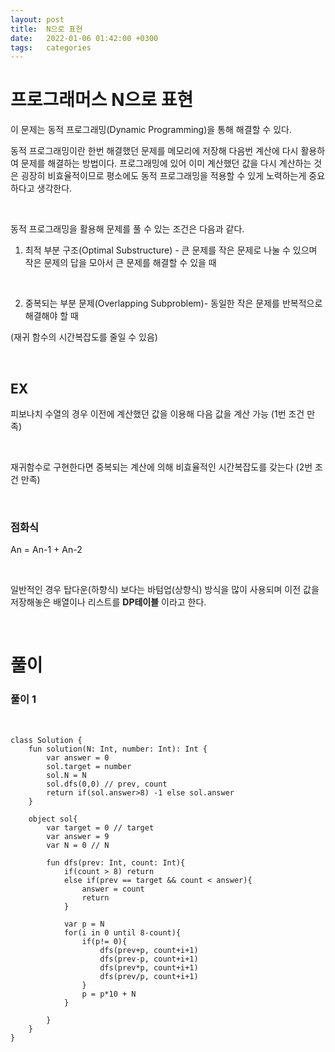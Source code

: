 ```yaml
---
layout: post
title:  N으로 표현
date:   2022-01-06 01:42:00 +0300
tags:   categories
---
```


# 프로그래머스 N으로 표현

이 문제는 동적 프로그래밍(Dynamic Programming)을 통해 해결할 수 있다.

동적 프로그래밍이란 한번 해결했던 문제를 메모리에 저장해 다음번 계산에 다시 활용하여 문제를 해결하는 방법이다.
프로그래밍에 있어 이미 계산했던 값을 다시 계산하는 것은 굉장히 비효율적이므로 평소에도 동적 프로그래밍을 적용할 수 있게 노력하는게 중요하다고 생각한다.

<Br>

동적 프로그래밍을 활용해 문제를 풀 수 있는 조건은 다음과 같다.

1. 최적 부분 구조(Optimal Substructure) - 큰 문제를 작은 문제로 나눌 수 있으며 작은 문제의 답을 모아서 큰 문제를 해결할 수 있을 때

<Br>

2. 중복되는 부분 문제(Overlapping Subproblem)- 동일한 작은 문제를 반복적으로 해결해야 할 때

(재귀 함수의 시간복잡도를 줄일 수 있음)

<br>

## EX

피보나치 수열의 경우 이전에 계산했던 값을 이용해 다음 값을 계산 가능 (1번 조건 만족)

<br>

재귀함수로 구현한다면 중복되는 계산에 의해 비효율적인 시간복잡도를 갖는다 (2번 조건 만족)

<br>

### 점화식

An = An-1 + An-2

<br>

일반적인 경우 탑다운(하향식) 보다는 바텀업(상향식) 방식을 많이 사용되며 이전 값을 저장해놓은 배열이나 리스트를 __DP테이블__ 이라고 한다.

<br>

# 풀이

### 풀이 1

<br>

```
class Solution {
    fun solution(N: Int, number: Int): Int {
        var answer = 0
        sol.target = number
        sol.N = N
        sol.dfs(0,0) // prev, count
        return if(sol.answer>8) -1 else sol.answer
    }
    
    object sol{
        var target = 0 // target
        var answer = 9
        var N = 0 // N
        
        fun dfs(prev: Int, count: Int){
            if(count > 8) return
            else if(prev == target && count < answer){
                answer = count
                return
            }
            
            var p = N
            for(i in 0 until 8-count){
                if(p!= 0){
                    dfs(prev+p, count+i+1)
                    dfs(prev-p, count+i+1)
                    dfs(prev*p, count+i+1)
                    dfs(prev/p, count+i+1)
                }
                p = p*10 + N
            }
            
        }
    }
}
```
